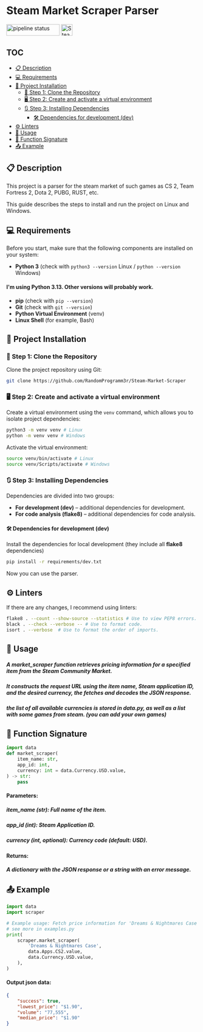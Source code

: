 # Steam Market Scraper Parser
<p>
    <a style="text-decoration: none; color: inherit;"
    href='https://github.com/RandomProgramm3r/Steam-Market-Scraper/actions/workflows/lint.yml/'>
        <img
            src='https://github.com/RandomProgramm3r/Steam-Market-Scraper/actions/workflows/lint.yml/badge.svg'
            alt='pipeline status'
            height='30'
            width='140'
            >
    </a>
    <a
    href='https://steamcommunity.com/market/'>
        <img
            src='https://steamcommunity.com/favicon.ico'
            alt='Steam logo'
            height='30'
            width='30'>
    </a>
</p>


## TOC

- [📋 Description](#-description)
- [💻 Requirements](#-requirements)
- [🚀 Project Installation](#-project-installation)
	- [📂 Step 1: Clone the Repository](#-step-1-clone-the-repository)
	- [🖥 Step 2: Create and activate a virtual environment](#-step-2-create-and-activate-a-virtual-environment)
	- [🔃 Step 3: Installing Dependencies](#-step-3-installing-dependencies)
		- [🛠️ Dependencies for development (dev)](#%EF%B8%8F-dependencies-for-development-dev)
- [⚙ Linters](#-linters)
- [🧩 Usage](#-usage)
- [🔨 Function Signature](#-function-signature)
- [📤 Example](#-example)


## 📋 Description

This project is a parser for the steam market of such games as CS 2, Team Fortress 2, Dota 2, PUBG, RUST, etc.


This guide describes the steps to install and run the project on Linux and Windows.


## 💻 Requirements

Before you start, make sure that the following components are installed on your system:

- **Python 3** (check with `python3 --version` Linux / `python --version` Windows)
#### I'm using Python 3.13. Other versions will probably work.
- **pip** (check with `pip --version`)
- **Git** (check with `git --version`)
- **Python Virtual Environment** (venv)
- **Linux Shell** (for example, Bash)

## 🚀 Project Installation

### 📂 Step 1: Clone the Repository

Clone the project repository using Git:

```bash
git clone https://github.com/RandomProgramm3r/Steam-Market-Scraper
```

### 🖥 Step 2: Create and activate a virtual environment

Create a virtual environment using the `venv` command, which allows you to isolate project dependencies:

```bash
python3 -m venv venv # Linux
python -m venv venv # Windows
```

Activate the virtual environment:

```bash
source venv/bin/activate # Linux
source venv/Scripts/activate # Windows
```

### 🔃 Step 3: Installing Dependencies

Dependencies are divided into two groups:

- **For development (dev)** – additional dependencies for development.
- **For code analysis (flake8)** – additional dependencies for code analysis.

#### 🛠️ Dependencies for development (dev)

Install the dependencies for local development (they include all **flake8** dependencies)

```bash
pip install -r requirements/dev.txt
```

Now you can use the parser. 


## ⚙ Linters

If there are any changes, I recommend using linters:

```bash
flake8 . --count --show-source --statistics # Use to view PEP8 errors.
black . --check --verbose -- # Use to format code.
isort . --verbose  # Use to format the order of imports.
```


## 🧩 Usage
##### A market_scraper function retrieves pricing information for a specified item from the Steam Community Market. 
##### It constructs the request URL using the item name, Steam application ID, and the desired currency, the fetches and decodes the JSON response.

##### the list of all available currencies is stored in data.py, as well as a list with some games from steam. (you can add your own games)

## 🔨 Function Signature
```python
import data
def market_scraper(
    item_name: str,
    app_id: int,
    currency: int = data.Currency.USD.value,
) -> str:
	pass
```

#### Parameters:
##### item_name (str): Full name of the item.
##### app_id (int): Steam Application ID.
##### currency (int, optional): Currency code (default: USD).

#### Returns:
##### A dictionary with the JSON response or a string with an error message.


## 📤 Example

```python
import data
import scraper

# Example usage: Fetch price information for 'Dreams & Nightmares Case' in USD for the CS2 app.
# see more in examples.py
print(
    scraper.market_scraper(
        'Dreams & Nightmares Case',
        data.Apps.CS2.value,
        data.Currency.USD.value,
    ),
)
```
#### Output json data:
```json
{
    "success": true,
    "lowest_price": "$1.90",
    "volume": "77,555",
    "median_price": "$1.90"
}
```